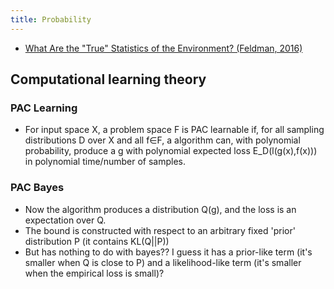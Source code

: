 ```yaml
---
title: Probability
---
```


- [What Are the "True" Statistics of the Environment? (Feldman, 2016)](https://onlinelibrary.wiley.com/doi/epdf/10.1111/cogs.12444)
  
## Computational learning theory
### PAC Learning
- For input space X, a problem space F is PAC learnable if, for all sampling distributions D over X and all f∈F, a algorithm can, with polynomial probability, produce a g with polynomial expected loss E_D(l(g(x),f(x))) in polynomial time/number of samples.
### PAC Bayes
- Now the algorithm produces a distribution Q(g), and the loss is an expectation over Q.
- The bound is constructed with respect to an arbitrary fixed 'prior' distribution P (it contains KL(Q||P))
- But has nothing to do with bayes?? I guess it has a prior-like term (it's smaller when Q is close to P) and a likelihood-like term (it's smaller when the empirical loss is small)?
